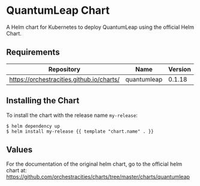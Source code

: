 # QuantumLeap Chart

A Helm chart for Kubernetes to deploy QuantumLeap using the official Helm Chart.

## Requirements

| Repository | Name | Version |
|------------|------|---------|
| https://orchestracities.github.io/charts/ | quantumleap | 0.1.18 |

## Installing the Chart

To install the chart with the release name `my-release`:

```console
$ helm dependency up
$ helm install my-release {{ template "chart.name" . }}
```

## Values

For the documentation of the original helm chart, go to the official helm chart at: https://github.com/orchestracities/charts/tree/master/charts/quantumleap
